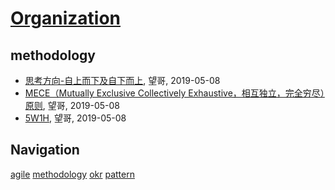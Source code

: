 # [Organization](http://organization.sisopipo.com)

## methodology
* [思考方向-自上而下及自下而上](/methodology/think-down-up), 望哥, 2019-05-08
* [MECE（Mutually Exclusive Collectively Exhaustive，相互独立，完全穷尽）原则](/methodology/mece), 望哥, 2019-05-08
* [5W1H](/methodology/5w1h), 望哥, 2019-05-08

## Navigation
[agile](/agile/)
[methodology](/methodology/)
[okr](/okr/)
[pattern](/pattern/)
